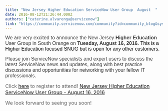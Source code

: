 ```yaml
---
title: "New Jersey Higher Education ServiceNow User Group  August  "
date: 2016-08-12T21:26:44.000Z
authors: ["caterine.alvarenga@servicenow"]
link: "https://community.servicenow.com/community?id=community_blog&sys_id=277ce2e1dbd0dbc01dcaf3231f9619cb"
---
```

<p style="font-style: inherit; font-family: inherit; color: #666666;"><span style="font-weight: inherit; font-style: inherit; font-family: arial,helvetica,sans-serif; color: #3d3d3d; font-size: 12pt;">We are very excited to announce the New Jersey <strong>Higher Education</strong> User Group in South Orange on <strong>Tuesday, August 16, 2016. </strong><span style="color: #000000;">This is a Higher Education focused SNUG but is open for any other customers.</span><br/></span></p><p style="font-family: arial,sans-serif; color: #666666;"><span style="font-size: 12pt;"> </span> </p><p style="font-style: inherit; font-family: inherit; color: #666666;"><span style="font-weight: inherit; font-style: inherit; font-family: arial,helvetica,sans-serif; color: #3d3d3d; font-size: 12pt;">Please join ServiceNow specialists and expert users to discuss the latest ServiceNow news and updates, along with best practice discussions and opportunities for networking with your fellow IT professionals. <span style="color: #000000;"><br/></span></span></p><p style="font-style: inherit; font-family: inherit; color: #666666;"><span style="font-size: 12pt;"> </span> </p><p style="font-style: inherit; font-family: inherit; color: #666666;"><span style="font-size: 12pt;">Click <a title="" _jive_internal="true" data-containerid="1019" data-containertype="700" data-objectid="2709" data-objecttype="96891546" href="/community?id=community_event&sys_id=e1c43e69dbdc5bc0b322f4621f96190a">here</a> to register to attend! <a title="" _jive_internal="true" data-containerid="1019" data-containertype="700" data-objectid="2709" data-objecttype="96891546" href="/community?id=community_event&sys_id=e1c43e69dbdc5bc0b322f4621f96190a">New Jersey Higher Education ServiceNow User Group - August 16, 2016</a> </span></p><p></p><p style="font-style: inherit; font-family: inherit; color: #666666;"><span style="font-size: 12pt;">We look forward to seeing you soon!</span></p>